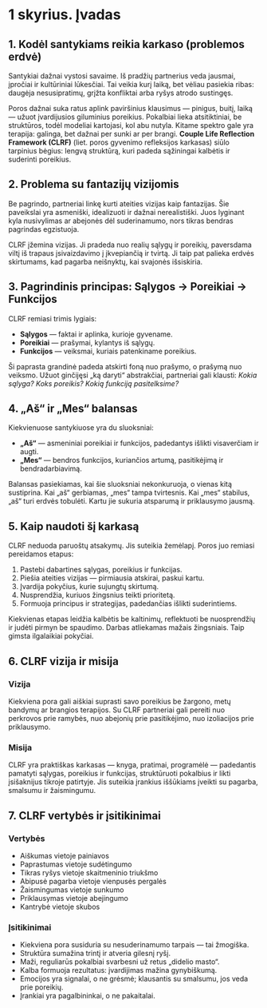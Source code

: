 # 1 skyrius. Įvadas

## 1. Kodėl santykiams reikia karkaso (problemos erdvė)

Santykiai dažnai vystosi savaime. Iš pradžių partnerius veda jausmai, įpročiai ir kultūriniai lūkesčiai. Tai veikia kurį laiką, bet vėliau pasiekia ribas: daugėja nesusipratimų, grįžta konfliktai arba ryšys atrodo sustingęs.

Poros dažnai suka ratus aplink paviršinius klausimus — pinigus, buitį, laiką — užuot įvardijusios giluminius poreikius. Pokalbiai lieka atsitiktiniai, be struktūros, todėl modeliai kartojasi, kol abu nutyla. Kitame spektro gale yra terapija: galinga, bet dažnai per sunki ar per brangi. **Couple Life Reflection Framework (CLRF)** (liet. poros gyvenimo refleksijos karkasas) siūlo tarpinius bėgius: lengvą struktūrą, kuri padeda sąžiningai kalbėtis ir suderinti poreikius.

## 2. Problema su fantazijų vizijomis

Be pagrindo, partneriai linkę kurti ateities vizijas kaip fantazijas. Šie paveikslai yra asmeniški, idealizuoti ir dažnai nerealistiški. Juos lyginant kyla nusivylimas ar abejonės dėl suderinamumo, nors tikras bendras pagrindas egzistuoja.

CLRF įžemina vizijas. Ji pradeda nuo realių sąlygų ir poreikių, paversdama viltį iš trapaus įsivaizdavimo į įkvepiančią ir tvirtą. Ji taip pat palieka erdvės skirtumams, kad pagarba neišnyktų, kai svajonės išsiskiria.

## 3. Pagrindinis principas: Sąlygos → Poreikiai → Funkcijos

CLRF remiasi trimis lygiais:

- **Sąlygos** — faktai ir aplinka, kurioje gyvename.
- **Poreikiai** — prašymai, kylantys iš sąlygų.
- **Funkcijos** — veiksmai, kuriais patenkiname poreikius.

Ši paprasta grandinė padeda atskirti foną nuo prašymo, o prašymą nuo veiksmo. Užuot ginčijęsi „ką daryti“ abstrakčiai, partneriai gali klausti: *Kokia sąlyga? Koks poreikis? Kokią funkciją pasitelksime?*

## 4. „Aš“ ir „Mes“ balansas

Kiekvienuose santykiuose yra du sluoksniai:

- **„Aš“** — asmeniniai poreikiai ir funkcijos, padedantys išlikti visaverčiam ir augti.
- **„Mes“** — bendros funkcijos, kuriančios artumą, pasitikėjimą ir bendradarbiavimą.

Balansas pasiekiamas, kai šie sluoksniai nekonkuruoja, o vienas kitą sustiprina. Kai „aš“ gerbiamas, „mes“ tampa tvirtesnis. Kai „mes“ stabilus, „aš“ turi erdvės tobulėti. Kartu jie sukuria atsparumą ir priklausymo jausmą.

## 5. Kaip naudoti šį karkasą

CLRF neduoda paruoštų atsakymų. Jis suteikia žemėlapį. Poros juo remiasi pereidamos etapus:

1. Pastebi dabartines sąlygas, poreikius ir funkcijas.
2. Piešia ateities vizijas — pirmiausia atskirai, paskui kartu.
3. Įvardija pokyčius, kurie sujungtų skirtumą.
4. Nusprendžia, kuriuos žingsnius teikti prioritetą.
5. Formuoja principus ir strategijas, padedančias išlikti suderintiems.

Kiekvienas etapas leidžia kalbėtis be kaltinimų, reflektuoti be nuosprendžių ir judėti pirmyn be spaudimo. Darbas atliekamas mažais žingsniais. Taip gimsta ilgalaikiai pokyčiai.

## 6. CLRF vizija ir misija

### Vizija

Kiekviena pora gali aiškiai suprasti savo poreikius be žargono, metų bandymų ar brangios terapijos. Su CLRF partneriai gali pereiti nuo perkrovos prie ramybės, nuo abejonių prie pasitikėjimo, nuo izoliacijos prie priklausymo.

### Misija

CLRF yra praktiškas karkasas — knyga, pratimai, programėlė — padedantis pamatyti sąlygas, poreikius ir funkcijas, struktūruoti pokalbius ir likti įsišaknijus tikroje patirtyje. Jis suteikia įrankius iššūkiams įveikti su pagarba, smalsumu ir žaismingumu.

## 7. CLRF vertybės ir įsitikinimai

### Vertybės

- Aiškumas vietoje painiavos
- Paprastumas vietoje sudėtingumo
- Tikras ryšys vietoje skaitmeninio triukšmo
- Abipusė pagarba vietoje vienpusės pergalės
- Žaismingumas vietoje sunkumo
- Priklausymas vietoje abejingumo
- Kantrybė vietoje skubos

### Įsitikinimai

- Kiekviena pora susiduria su nesuderinamumo tarpais — tai žmogiška.
- Struktūra sumažina trintį ir atveria gilesnį ryšį.
- Maži, reguliarūs pokalbiai svarbesni už retus „didelio masto“.
- Kalba formuoja rezultatus: įvardijimas mažina gynybiškumą.
- Emocijos yra signalai, o ne grėsmė; klausantis su smalsumu, jos veda prie poreikių.
- Įrankiai yra pagalbininkai, o ne pakaitalai.
